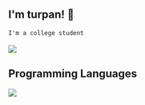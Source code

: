 ## I'm turpan! 👋

`I'm a college student`<br><br>
![](https://github-readme-stats.vercel.app/api/top-langs?username=turpan9076&show_icons=true&locale=en&layout=compact&title_color=55295b&theme=transparent&count_private)

## Programming Languages
![](https://skillicons.dev/icons?i=c,python,html,css,js,r,latex)

<!--
**turpan9076/turpan9076** is a ✨ _special_ ✨ repository because its `README.md` (this file) appears on your GitHub profile.

Here are some ideas to get you started:

- 🔭 I’m currently working on ...
- 🌱 I’m currently learning ...
- 👯 I’m looking to collaborate on ...
- 🤔 I’m looking for help with ...
- 💬 Ask me about ...
- 📫 How to reach me: ...
- 😄 Pronouns: ...
- ⚡ Fun fact: ...
-->
